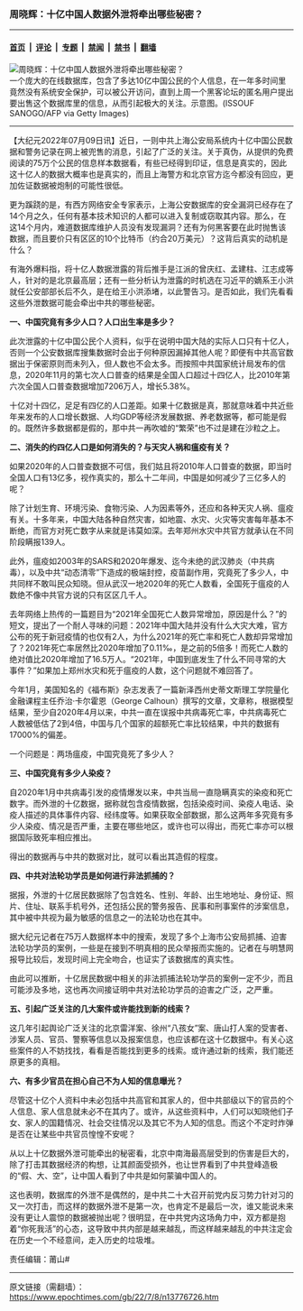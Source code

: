 ### 周晓辉：十亿中国人数据外泄将牵出哪些秘密？

---

#### [首页](../../../..?n13776726) &nbsp;|&nbsp; [评论](../../../../../epoch-comment?n13776726) &nbsp;|&nbsp; [专题](../../../../../epoch-special?n13776726) &nbsp;|&nbsp; [禁闻](../../../../../epoch-news?n13776726) &nbsp;|&nbsp; [禁书](../../../../../books?n13776726) &nbsp;|&nbsp; [翻墙](https://github.com/gfw-breaker/nogfw/blob/master/README.md?n13776726)


<div><img alt="周晓辉：十亿中国人数据外泄将牵出哪些秘密？" class="attachment-djy_600_400 size-djy_600_400 wp-post-image" src="https://i.epochtimes.com/assets/uploads/2022/07/id13776735-GettyImages-1134624706-600x400.jpg"/>
<div class="caption">
 一个庞大的在线数据库，包含了多达10亿中国公民的个人信息，在一年多时间里竟然没有系统安全保护，可以被公开访问，直到上周一个黑客论坛的匿名用户提出要出售这个数据库里的信息，从而引起极大的关注。示意图。(ISSOUF SANOGO/AFP via Getty Images)
</div></div><hr/><div class="post_content" id="artbody" itemprop="articleBody">
 <!-- article content begin -->
 <p>
  【大纪元2022年07月09日讯】近日，一则中共上海公安局系统内十亿中国公民数据和警务记录在网上被兜售的消息，引起了广泛的关注。关于真伪，从提供的免费阅读的75万个公民的信息样本数据看，有些已经得到印证，信息是真实的，因此这十亿人的数据大概率也是真实的，而且上海警方和北京官方迄今都没有回应，更加佐证数据被炮制的可能性很低。
 </p>
 <p>
  更为蹊跷的是，有西方网络安全专家表示，上海公安数据库的安全漏洞已经存在了14个月之久，任何有基本技术知识的人都可以进入复制或窃取其内容。那么，在这14个月内，难道数据库维护人员没有发现漏洞？还有为何黑客要在此时抛售该数据，而且要价只有区区的10个比特币（约合20万美元）？这背后真实的动机是什么？
 </p>
 <p>
  有海外爆料指，将十亿人数据泄露的背后推手是江派的曾庆红、孟建柱、江志成等人，针对的是北京最高层；还有一些分析认为泄露的时机选在习近平的嫡系王小洪就任公安部部长后不久，是在给王小洪添堵，以此警告习。是否如此，我们先看看这些外泄数据可能会牵出中共的哪些秘密。
 </p>
 <p>
  <strong>
   一、中国究竟有多少人口？人口出生率是多少？
  </strong>
 </p>
 <p>
  此次泄露的十亿中国公民个人资料，似乎在说明中国大陆的实际人口只有十亿人，否则一个公安数据库搜集数据时会出于何种原因漏掉其他人呢？即便有中共高官数据出于保密原则而未列入，但人数也不会太多。而按照中共国家统计局发布的信息，2020年11月的第七次人口普查的结果是全国人口超过十四亿人，比2010年第六次全国人口普查数据增加7206万人，增长5.38%。
 </p>
 <p>
  十亿对十四亿，足足有四亿的人口差距。如果十亿数据是真，那就意味着中共近些年来发布的人口增长数据、人均GDP等经济发展数据、养老数据等，都可能是假的。既然许多数据都是假的，那中共一再吹嘘的“繁荣”也不过是建在沙粒之上。
 </p>
 <p>
  <strong>
   二、消失的约四亿人口是如何消失的？与天灾人祸和瘟疫有关？
  </strong>
 </p>
 <p>
  如果2020年的人口普查数据不可信，我们姑且将2010年人口普查的数据，即当时全国人口有13亿多，视作真实的，那么十二年间，中国是如何减少了三亿多人的呢？
 </p>
 <p>
  除了计划生育、环境污染、食物污染、人为因素等外，还应和各种天灾人祸、瘟疫有关。十多年来，中国大陆各种自然灾害，如地震、水灾、火灾等灾害每年基本不断绝，而官方对死亡数字从来就是讳莫如深。去年郑州水灾中共官方就承认在不同阶段瞒报139人。
 </p>
 <p>
  此外，瘟疫如2003年的SARS和2020年爆发、迄今未绝的武汉肺炎（中共病毒），以及中共“动态清零”下造成的极端封控，疫苗副作用，究竟死了多少人，中共同样不敢叫民众知晓。但从武汉一地2020年的死亡人数看，全国死于瘟疫的人数绝不像中共官方说的只有区区几千人。
 </p>
 <p>
  去年网络上热传的一篇题目为“2021年全国死亡人数异常增加，原因是什么？”的短文，提出了一个耐人寻味的问题：2021年中国大陆并没有什么大灾大难，官方公布的死于新冠疫情的也仅有2人，为什么2021年的死亡率和死亡人数却异常增加了？2021年死亡率居然比2020年增加了0.11‰，是之前的5倍多！而死亡人数的绝对值比2020年增加了16.5万人。“2021年，中国到底发生了什么不同寻常的大事件？”如果加上郑州水灾和死于瘟疫的人数，这个问题就不难回答了。
 </p>
 <p>
  今年1月，美国知名的《福布斯》杂志发表了一篇新泽西州史蒂文斯理工学院量化金融课程主任乔治‧卡尔霍恩（George Calhoun）撰写的文章，文章称，根据模型结果，至少自2020年4月以来，中共一直在误报中共病毒死亡率，中共病毒死亡人数被低估了2到4倍，中国与几个国家的超额死亡率比较结果，中共的数据有17000%的偏差。
 </p>
 <p>
  一个问题是：两场瘟疫，中国究竟死了多少人？
 </p>
 <p>
  <strong>
   三、中国究竟有多少人染疫？
  </strong>
 </p>
 <p>
  自2020年1月中共病毒引发的疫情爆发以来，中共当局一直隐瞒真实的染疫和死亡数字。而外泄的十亿数据，据称就包含疫情数据，包括染疫时间、染疫人电话、染疫人描述的具体事件内容、经纬度等。如果获取全部数据，那么这两年多究竟有多少人染疫、情况是否严重，主要在哪些地区，或许也可以得出，而死亡率亦可以根据国际致死率相应推出。
 </p>
 <p>
  得出的数据再与中共的数据对比，就可以看出其造假的程度。
 </p>
 <p>
  <strong>
   四、中共对法轮功学员是如何进行非法抓捕的？
  </strong>
 </p>
 <p>
  据报，外泄的十亿居民数据除了包含姓名、性别、年龄、出生地地址、身份证、照片、住址、联系手机号外，还包括公民的警务报告、民事和刑事案件的涉案信息，其中被中共视为最为敏感的信息之一的法轮功也在其中。
 </p>
 <p>
  据大纪元记者在75万人数据样本中的搜索，发现了多个上海市公安局抓捕、迫害法轮功学员的案例，一些是在接到不明真相的民众举报而实施的。记者在与明慧网报导比较后，发现时间上完全吻合，也证实了该数据库的真实性。
 </p>
 <p>
  由此可以推断，十亿居民数据中相关的非法抓捕法轮功学员的案例一定不少，而且可能涉及多地，这也再次间接证明中共对法轮功学员的迫害之广泛，之严重。
 </p>
 <p>
  <strong>
   五、引起广泛关注的几大案件或许能找到新的线索？
  </strong>
 </p>
 <p>
  这几年引起舆论广泛关注的北京雷洋案、徐州“八孩女”案、唐山打人案的受害者、涉案人员、官员、警察等信息以及报案信息，也应该都在这十亿数据中。有关心这些案件的人不妨找找，看看是否能找到更多的线索。或许通过新的线索，我们能还原更多的真相。
 </p>
 <p>
  <strong>
   六、有多少官员在担心自己不为人知的信息曝光？
  </strong>
 </p>
 <p>
  尽管这十亿个人资料中未必包括中共高官和其家人的，但中共部级以下的官员的个人信息、家人信息就未必不在其内了。或许，从这些资料中，人们可以知晓他们子女、家人的国籍情况、社会交往情况以及其它不为人知的信息。而这个不定时炸弹是否在让某些中共官员惶惶不安呢？
 </p>
 <p>
  从以上十亿数据外泄可能牵出的秘密看，北京中南海最高层受到的伤害是巨大的，除了打击其数据经济的构想，让其颜面受损外，也让世界看到了中共登峰造极的“假、大、空”，让中国人看到了中共是如何蒙骗中国人的。
 </p>
 <p>
  这也表明，数据库的外泄不是偶然的，是中共二十大召开前党内反习势力针对习的又一次打击，而这样的数据外泄不是第一次，也肯定不是最后一次，谁又能说未来没有更让人震惊的数据被抛出呢？很明显，在中共党内这场角力中，双方都是抱着“你死我活”的心态，这导致中共内部是越来越乱，而这样越来越乱的中共注定会在历史一个不经意间，走入历史的垃圾堆。
 </p>
 <p>
  责任编辑：莆山#
 </p>
 <!-- article content end -->
 <div id="below_article_ad">
 </div>
</div>


---

原文链接（需翻墙）：https://www.epochtimes.com/gb/22/7/8/n13776726.htm